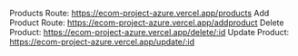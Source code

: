 Products Route: https://ecom-project-azure.vercel.app/products
Add Product Route: https://ecom-project-azure.vercel.app/addproduct
Delete Product: https://ecom-project-azure.vercel.app/delete/:id
Update Product: https://ecom-project-azure.vercel.app/update/:id
